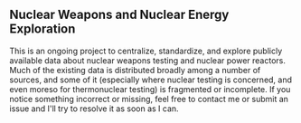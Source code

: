 ## Nuclear Weapons and Nuclear Energy Exploration

This is an ongoing project to centralize, standardize, and explore publicly available data about nuclear weapons testing and nuclear power reactors. Much of the existing data is distributed broadly among a number of sources, and some of it (especially where nuclear testing is concerned, and even moreso for thermonuclear testing) is fragmented or incomplete. If you notice something incorrect or missing, feel free to contact me or submit an issue and I'll try to resolve it as soon as I can.

